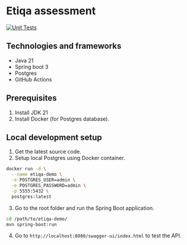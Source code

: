 # Etiqa assessment

[![Unit Tests](https://github.com/samhohoho/Etiqa-demo/actions/workflows/unit-tests.yml/badge.svg?event=push)](https://github.com/samhohoho/Etiqa-demo/actions/workflows/unit-tests.yml)

## Technologies and frameworks

- Java 21
- Spring boot 3
- Postgres
- GitHub Actions

## Prerequisites

1. Install JDK 21
2. Install Docker (for Postgres database).

## Local development setup

1. Get the latest source code.
2. Setup local Postgres using Docker container.

```bash
docker run -d \
  --name etiqa-demo \
  -e POSTGRES_USER=admin \
  -e POSTGRES_PASSWORD=admin \
  -p 5555:5432 \
  postgres:latest
```

3. Go to the root folder and run the Spring Boot application.

```bash
cd /path/to/etiqa-demo/
mvn spring-boot:run
```

4. Go to `http://localhost:8080/swagger-ui/index.html` to test the API.
